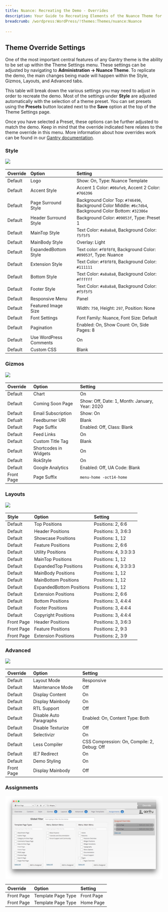 ```yaml
---
title: Nuance: Recreating the Demo - Overrides
description: Your Guide to Recreating Elements of the Nuance Theme for WordPress
breadcrumb: /wordpress:WordPress/!themes:Themes/nuance:Nuance

---
```


Theme Override Settings
-----

One of the most important central features of any Gantry theme is the ability to be set up within the Theme Settings menu. These settings can be adjusted by navigating to **Administration -> Nuance Theme**. To replicate the demo, the main changes being made will happen within the Style, Gizmos, Layouts, and Advanced tabs.

This table will break down the various settings you may need to adjust in order to recreate the demo. Most of the settings under **Style** are adjusted automatically with the selection of a theme preset. You can set presets using the **Presets** button located next to the **Save** option at the top of the Theme Settings page.

Once you have selected a Preset, these options can be further adjusted to match the demo. Keep in mind that the override indicated here relates to the theme override in this menu. More information about how overrides work can be found in our [Gantry documentation][override].

### Style

![][style]

| Override   | Option                   | Setting                                                                                                    |
| :--------- | :----------------------- | :--------------------------------------------------------------------------------------------------------- |
| Default    | Logo                     | Show: On, Type: Nuance Template                                                                            |
| Default    | Accent Style             | Accent 1 Color: `#00afe9`, Accent 2 Color: `#766396`                                                       |
| Default    | Page Surround Style      | Background Color Top: `#746496`, Background Color Middle: `#6c7db4`, Background Color Bottom: `#32306e`    |
| Default    | Header Surround Style    | Background Color: `#09053f`, Type: Preset 1                                                                |
| Default    | MainTop Style            | Text Color: `#a8a8a8`, Background Color: `f5f5f5`                                                          |
| Default    | MainBody Style           | Overlay: Light                                                                                             |
| Default    | ExpandedBottom Style     | Text color: `#f8f8f8`, Background Color: `#09053f`, Type: Nuance                                           |
| Default    | Extension Style          | Text Color: `#f8f8f8`, Background Color: `#111111`                                                         |
| Default    | Bottom Style             | Text Color: `#a8a8a8`, Background Color: `#ffffff`                                                         |
| Default    | Footer Style             | Text Color: `#a8a8a8`, Background Color: `#f5f5f5`                                                         |
| Default    | Responsive Menu          | Panel                                                                                                      |
| Default    | Featured Image Size      | Width: `750`, Height: `297`, Position: None                                                                |
| Default    | Font Settings            | Font Family: Nuance, Font Size: Default                                                                    |
| Default    | Pagination               | Enabled: On, Show Count: On, Side Pages: 8                                                                 |
| Default    | Use WordPress Comments   | On                                                                                                         |
| Default    | Custom CSS               | Blank                                                                                                      |

### Gizmos

![][gizmos]

| Override    | Option                | Setting                                        |
| :---------- | :----------           | :----------                                    |
| Default     | Chart                 | On                                             |
| Default     | Coming Soon Page      | Show: Off, Date: 1, Month: January, Year: 2020 |
| Default     | Email Subscription    | Show: On                                       |
| Defualt     | Feedburner URI        | Blank                                          |
| Default     | Page Suffix           | Enabled: Off, Class: Blank                     |
| Default     | Feed Links            | On                                             |
| Default     | Custom Title Tag      | Blank                                          |
| Default     | Shortcodes in Widgets | On                                             |
| Default     | RokStyle              | On                                             |
| Default     | Google Analytics      | Enabled: Off, UA Code: Blank                   |
| Front Page  | Page Suffix           | `menu-home -oct14-home`                        |

### Layouts

![][layouts]

|   Style    |          Option          |        Setting        |
| :--------- | :----------------------- | :-------------------- |
| Default    | Top Positions            | Positions: 2, 6:6     |
| Default    | Header Positions         | Positions: 3, 3:6:3   |
| Default    | Showcase Positions       | Positions: 1, 12      |
| Default    | Feature Positions        | Positions: 2, 6:6     |
| Default    | Utility Positions        | Positions: 4, 3:3:3:3 |
| Default    | MainTop Positions        | Positions: 1, 12      |
| Default    | ExpandedTop Positions    | Positions: 4, 3:3:3:3 |
| Default    | MainBody Positions       | Positions: 1, 12      |
| Default    | MainBottom Positions     | Positions: 1, 12      |
| Default    | ExpandedBottom Positions | Positions: 1, 12      |
| Default    | Extension Positions      | Positions: 2, 6:6     |
| Default    | Bottom Positions         | Positions: 3, 4:4:4   |
| Default    | Footer Positions         | Positions: 3, 4:4:4   |
| Default    | Copyright Positions      | Positions: 3, 4:4:4   |
| Front Page | Header Positions         | Positions: 3, 3:6:3   |
| Front Page | Feature Positions        | Positions: 2, 9:3     |
| Front Page | Extension Positions      | Positions: 2, 3:9     |

### Advanced

![][advanced]

| Override    | Option                  | Setting                                     |
| :---------- | :----------             | :----------                                 |
| Default     | Layout Mode             | Responsive                                  |
| Default     | Maintenance Mode        | Off                                         |
| Default     | Display Content         | On                                          |
| Default     | Display Mainbody        | On                                          |
| Default     | RTL Support             | Off                                         |
| Default     | Disable Auto Paragraphs | Enabled: On, Content Type: Both             |
| Default     | Disable Texturize       | Off                                         |
| Default     | Selectivizr             | On                                          |
| Default     | Less Compiler           | CSS Compression: On, Compile: 2, Debug: Off |
| Default     | IE7 Redirect            | On                                          |
| Default     | Demo Styling            | On                                          |
| Front Page  | Display Mainbody        | Off                                         |

### Assignments

![assignments][assignments]

| Override    | Option             | Setting     |
| :---------- | :----------        | :---------- |
| Front Page  | Template Page Type | Front Page  |
| Front Page  | Template Page Type | Home Page   |

[demo]: assets/nuance2.jpeg
[menu]: ../../start/menu.md
[override]: http://gantry-framework.org/documentation/wordpress/configure/
[advanced]: assets/setadvanced.jpeg
[layouts]: assets/setlayouts.jpeg
[gizmos]: assets/setgizmos.jpeg
[assignments]: assets/setassignments.jpeg
[style]: assets/setstyle.jpeg
